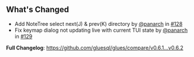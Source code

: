 ## What's Changed
* Add NoteTree select next(J) & prev(K) directory by [@panarch](https://github.com/panarch) in [#128](https://github.com/gluesql/glues/pull/128)
* Fix keymap dialog not updating live with current TUI state by [@panarch](https://github.com/panarch) in [#129](https://github.com/gluesql/glues/pull/129)


**Full Changelog**: https://github.com/gluesql/glues/compare/v0.6.1...v0.6.2
